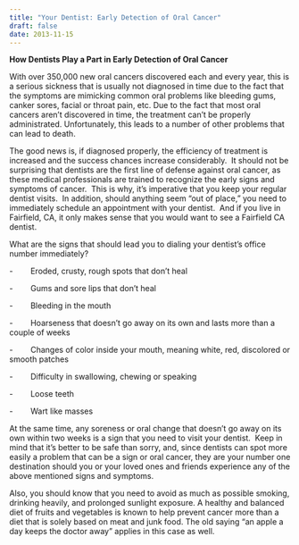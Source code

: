 ```yaml
---
title: "Your Dentist: Early Detection of Oral Cancer"
draft: false
date: 2013-11-15
---
```


**How Dentists Play a Part in Early Detection of Oral Cancer**

With over 350,000 new oral cancers discovered each and every year, this is a serious sickness that is usually not diagnosed in time due to the fact that the symptoms are mimicking common oral problems like bleeding gums, canker sores, facial or throat pain, etc. Due to the fact that most oral cancers aren’t discovered in time, the treatment can’t be properly administrated. Unfortunately, this leads to a number of other problems that can lead to death.

The good news is, if diagnosed properly, the efficiency of treatment is increased and the success chances increase considerably.  It should not be surprising that dentists are the first line of defense against oral cancer, as these medical professionals are trained to recognize the early signs and symptoms of cancer.  This is why, it’s imperative that you keep your regular dentist visits.  In addition, should anything seem “out of place,” you need to immediately schedule an appointment with your dentist.  And if you live in Fairfield, CA, it only makes sense that you would want to see a Fairfield CA dentist.

What are the signs that should lead you to dialing your dentist’s office number immediately?

\-        Eroded, crusty, rough spots that don’t heal

\-        Gums and sore lips that don’t heal

\-        Bleeding in the mouth

\-        Hoarseness that doesn’t go away on its own and lasts more than a couple of weeks

\-        Changes of color inside your mouth, meaning white, red, discolored or smooth patches

\-        Difficulty in swallowing, chewing or speaking

\-        Loose teeth

\-        Wart like masses

At the same time, any soreness or oral change that doesn’t go away on its own within two weeks is a sign that you need to visit your dentist.  Keep in mind that it’s better to be safe than sorry, and, since dentists can spot more easily a problem that can be a sign or oral cancer, they are your number one destination should you or your loved ones and friends experience any of the above mentioned signs and symptoms.

Also, you should know that you need to avoid as much as possible smoking, drinking heavily, and prolonged sunlight exposure. A healthy and balanced diet of fruits and vegetables is known to help prevent cancer more than a diet that is solely based on meat and junk food. The old saying “an apple a day keeps the doctor away” applies in this case as well.
